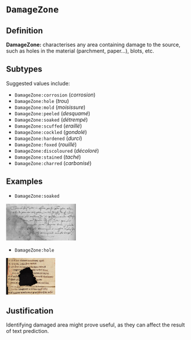 # `DamageZone`

## Definition

**DamageZone:** characterises any area containing damage to the source, such as holes in the material (parchment, paper…), blots, etc.

## Subtypes

Suggested values include:

* `DamageZone:corrosion` (_corrosion_)
* `DamageZone:hole` (_trou_)
* `DamageZone:mold` (_moisissure_)
* `DamageZone:peeled` (_desquamé_)
* `DamageZone:soaked` (_détrempé_)
* `DamageZone:scuffed` (_eraillé_)
* `DamageZone:cockled` (_gondolé_)
* `DamageZone:hardened` (_durci_)
* `DamageZone:foxed` (_rouillé_)
* `DamageZone:discoloured` (_décoloré_)
* `DamageZone:stained` (_taché_)
* `DamageZone:charred` (_carbonisé_)

## Examples

* `DamageZone:soaked`

<img src="BB57.png" height="100px">

* `DamageZone:hole`
<img src="e-codices_Mslitt-0010-1.jpg" height="100px">
 
## Justification

Identifying damaged area might prove useful, as they can affect the result of text prediction.

